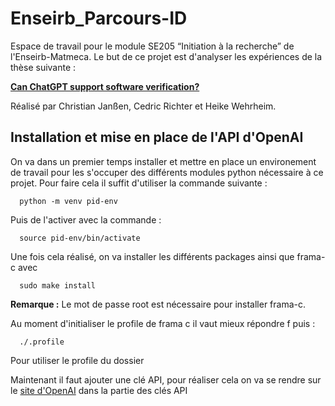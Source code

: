 # Enseirb_Parcours-ID

Espace de travail pour le module SE205 “Initiation à la recherche” de l'Enseirb-Matmeca. Le but de ce projet est d'analyser les expériences de la thèse suivante :

**[Can ChatGPT support software verification?
](https://arxiv.org/pdf/2311.02433.pdf)**

Réalisé par Christian Janßen, Cedric Richter et Heike Wehrheim.

## Installation et mise en place de l'API d'OpenAI

On va dans un premier temps installer et mettre en place un environement de travail pour les s'occuper des différents modules python nécessaire à ce projet. Pour faire cela il suffit d'utiliser la commande suivante :

```
  python -m venv pid-env
```

Puis de l'activer avec la commande :

```
  source pid-env/bin/activate
```

Une fois cela réalisé, on va installer les différents packages ainsi que frama-c avec

```
  sudo make install
```

**Remarque :** Le mot de passe root est nécessaire pour installer frama-c.

Au moment d'initialiser le profile de frama c il vaut mieux répondre f puis :

```
  ./.profile
```

Pour utiliser le profile du dossier

Maintenant il faut ajouter une clé API, pour réaliser cela on va se rendre sur le [site d'OpenAI](https://platform.openai.com/api-keys) dans la partie des clés API
